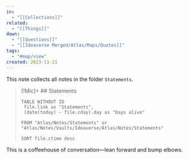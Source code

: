 ```yaml
---
in:
  - "[[Collections]]"
related:
  - "[[Things]]"
down:
  - "[[Questions]]"
  - "[[Ideaverse Merged/Atlas/Maps/Quotes]]"
tags:
  - "#map/view"
created: 2023-11-21
---
```

This note collects all notes in the folder `Statements`.

> [!Mic]+ ## Statements
> 
> ```dataview
> TABLE WITHOUT ID
>  file.link as "Statements",
>  (date(today) - file.cday).day as "Days alive"
>  
> FROM "Atlas/Notes/Statements" or "Atlas/Notes/Vaults/Ideaverse/Atlas/Notes/Statements"
> 
> SORT file.ctime desc
> ```

This is a coffeehouse of conversation—lean forward and bump elbows.